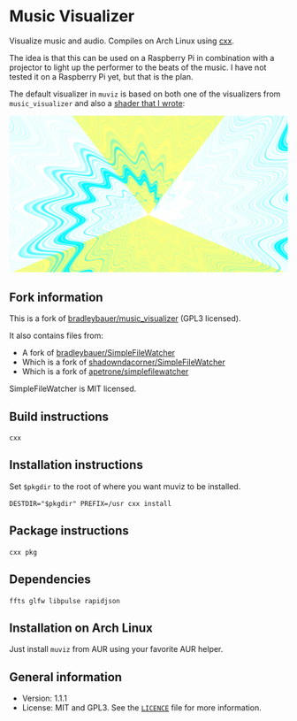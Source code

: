 # Music Visualizer

Visualize music and audio. Compiles on Arch Linux using [cxx](https://github.com/xyproto/cxx).

The idea is that this can be used on a Raspberry Pi in combination with a projector to light up the performer to the beats of the music. I have not tested it on a Raspberry Pi yet, but that is the plan.

The default visualizer in `muviz` is based on both one of the visualizers from `music_visualizer` and also a [shader that I wrote](https://www.shadertoy.com/view/3slSRN):

![Screenshot](img/muviz_screenshot.jpg)

## Fork information

This is a fork of [bradleybauer/music_visualizer](https://github.com/bradleybauer/music_visualizer) (GPL3 licensed).

It also contains files from:

* A fork of [bradleybauer/SimpleFileWatcher](https://github.com/bradleybauer/SimpleFileWatcher)
* Which is a fork of [shadowndacorner/SimpleFileWatcher](https://github.com/shadowndacorner/SimpleFileWatcher)
* Which is a fork of [apetrone/simplefilewatcher](https://github.com/apetrone/simplefilewatcher)

SimpleFileWatcher is MIT licensed.

## Build instructions

    cxx

## Installation instructions

Set `$pkgdir` to the root of where you want muviz to be installed.

    DESTDIR="$pkgdir" PREFIX=/usr cxx install

## Package instructions

    cxx pkg

## Dependencies

    ffts glfw libpulse rapidjson

## Installation on Arch Linux

Just install `muviz` from AUR using your favorite AUR helper.

## General information

* Version: 1.1.1
* License: MIT and GPL3. See the [`LICENCE`](LICENSE) file for more information.
